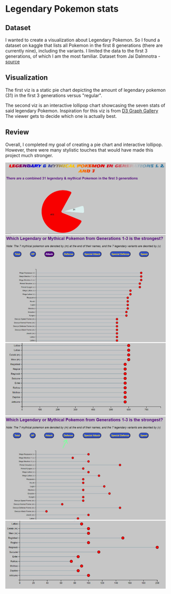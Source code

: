 # Legendary Pokemon stats

## Dataset
I wanted to create a visualization about Legendary Pokemon. So I found a dataset on kaggle that lists all Pokemon in the first 8 generations (there are currently nine), including the variants. I limited the data to the first 3 generations, of which I am the most familiar. 
Dataset from Jai Dalmnotra - [source](https://www.kaggle.com/datasets/jaidalmotra/pokemon-dataset) 

## Visualization
The first viz is a static pie chart depicting the amount of legendary pokemon (31) in the first 3 generations versus "regular". 

The second viz is an interactive lollipop chart showcasing the seven stats of said legendary Pokemon. Inspiration for this viz is from [D3 Graph Gallery](https://d3-graph-gallery.com/graph/lollipop_button_data_csv.html) 
The viewer gets to decide which one is actually best.

## Review
Overall, I completed my goal of creating a pie chart and interactive lollipop. However, there were many stylistic touches that would have made this project much stronger. 

![pie image](img/pie-chart.jpg)
![lollipop1](img/lollipop1.jpg)
![lollipop2](img/lollipop2.jpg)
![transition](img/lollipop-transition1.jpg)
![transition](img/lollipop-transition2.jpg)

